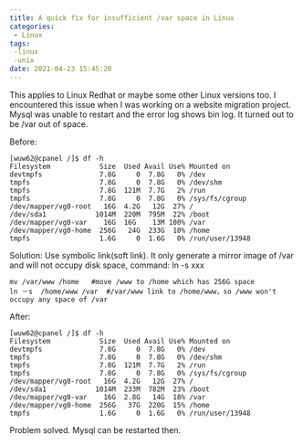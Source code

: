 ```yaml
---
title: A quick fix for insufficient /var space in Linux
categories:
 - Linux
tags:
 -linux
 -unix
date: 2021-04-23 15:45:20
---
```


This applies to Linux Redhat or maybe some other Linux versions too. I encountered this issue when I was working on a website migration project. Mysql was unable to restart and the error log shows bin log. It turned out to be /var out of space.

Before:

```linux
[wuw62@cpanel /]$ df -h
Filesystem            Size  Used Avail Use% Mounted on
devtmpfs              7.8G     0  7.8G   0% /dev
tmpfs                 7.8G     0  7.8G   0% /dev/shm
tmpfs                 7.8G  121M  7.7G   2% /run
tmpfs                 7.8G     0  7.8G   0% /sys/fs/cgroup
/dev/mapper/vg0-root   16G  4.2G   12G  27% /
/dev/sda1            1014M  220M  795M  22% /boot
/dev/mapper/vg0-var    16G  16G    13M 100% /var
/dev/mapper/vg0-home  256G   24G  233G  10% /home
tmpfs                 1.6G     0  1.6G   0% /run/user/13948

```

Solution:
Use symbolic link(soft link). It only generate a mirror image of /var  and will not occupy disk space, command: ln -s xxx


```linux
mv /var/www /home   #move /www to /home which has 256G space
ln －s  /home/www /var  #/var/www link to /home/www，so /www won't occupy any space of /var

```

After:

```linux
[wuw62@cpanel /]$ df -h
Filesystem            Size  Used Avail Use% Mounted on
devtmpfs              7.8G     0  7.8G   0% /dev
tmpfs                 7.8G     0  7.8G   0% /dev/shm
tmpfs                 7.8G  121M  7.7G   2% /run
tmpfs                 7.8G     0  7.8G   0% /sys/fs/cgroup
/dev/mapper/vg0-root   16G  4.2G   12G  27% /
/dev/sda1            1014M  233M  782M  23% /boot
/dev/mapper/vg0-var    16G  2.8G   14G  18% /var
/dev/mapper/vg0-home  256G   37G  220G  15% /home
tmpfs                 1.6G     0  1.6G   0% /run/user/13948
```

Problem solved. Mysql can be restarted then. 
